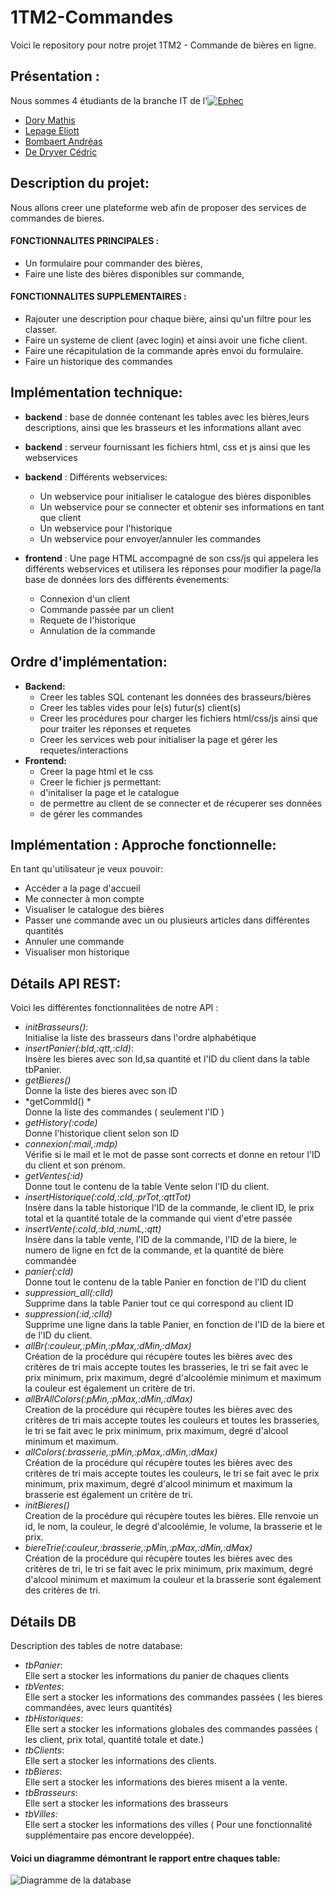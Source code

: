 # 1TM2-Commandes
Voici le repository pour notre projet 1TM2 - Commande de bières en ligne.

## Présentation :
Nous sommes 4 étudiants de la branche IT de l'[![Ephec](https://i.imgur.com/rnFtoBv.png)](https://www.ephec.be/)
* [Dory Mathis](https://github.com/Mathis-Dory)
* [Lepage Eliott](https://github.com/Eliott-Lepage)
* [Bombaert Andréas](https://github.com/Andreas-Bombaert)
* [De Dryver Cédric](https://github.com/DeDryverC)

## Description du projet:
Nous allons creer une plateforme web afin de proposer des services de commandes de bieres.

#### **FONCTIONNALITES PRINCIPALES :**
  * Un formulaire pour commander des bières,
  * Faire une liste des bières disponibles sur commande,

#### **FONCTIONNALITES SUPPLEMENTAIRES :**
  * Rajouter une description pour chaque bière, ainsi qu'un filtre pour les classer.
  * Faire un systeme de client (avec login) et ainsi avoir une fiche client.
  * Faire une récapitulation de la commande après envoi du formulaire.
  * Faire un historique des commandes

## Implémentation technique:
* **backend** : base de donnée contenant les tables avec les bières,leurs descriptions, 
      ainsi que les brasseurs et les informations allant avec
      
* **backend** : serveur fournissant les fichiers html, css et js ainsi que les webservices

* **backend** : Différents webservices:

  * Un webservice pour initialiser le catalogue des bières disponibles
  * Un webservice pour se connecter et obtenir ses informations en tant que client 
  * Un webservice pour l'historique
  * Un webservice pour envoyer/annuler les commandes
  
* **frontend** : Une page HTML accompagné de son css/js qui appelera les différents webservices et utilisera les réponses pour modifier la page/la base de données lors des différents évenements:
  * Connexion d'un client
  * Commande passée par un client
  * Requete de l'historique
  * Annulation de la commande

## Ordre d'implémentation:

* **Backend:**
  * Creer les tables SQL contenant les données des brasseurs/bières
  * Creer les tables vides pour le(s) futur(s) client(s)
  * Creer les procédures pour charger les fichiers html/css/js ainsi que pour traiter les réponses et requetes
  * Creer les services web pour initialiser la page et gérer les requetes/interactions
* **Frontend:**
  * Creer la page html et le css
  * Creer le fichier js permettant:
  * d'initaliser la page et le catalogue
  * de permettre au client de se connecter et de récuperer ses données
  * de gérer les commandes  
           
## Implémentation : Approche fonctionnelle:
En tant qu'utilisateur je veux pouvoir:
   * Accéder a la page d'accueil
   * Me connecter à mon compte
   * Visualiser le catalogue des bières
   * Passer une commande avec un ou plusieurs articles dans différentes quantités
   * Annuler une commande
   * Visualiser mon historique
   
   
 ## Détails API REST:
 Voici les différentes fonctionnalitées de notre API :
   * *initBrasseurs()*:  
   Initialise la liste des brasseurs dans l'ordre alphabétique
   * *insertPanier(:bId,:qtt,:cId)*:  
   Insère les bieres avec son Id,sa quantité et l'ID du client dans la table tbPanier.
   * *getBieres()*  
   Donne la liste des bieres avec son ID
   * *getCommId() *   
      Donne la liste des commandes ( seulement l'ID )
   * *getHistory(:code)*  
      Donne l'historique client selon son ID
   * *connexion(:mail,:mdp)*  
      Vérifie si le mail et le mot de passe sont corrects et donne en retour l'ID du client et son prénom.
   * *getVentes(:id)*  
      Donne tout le contenu de la table Vente selon l'ID du client.
   * *insertHistorique(:coId,:cId,:prTot,:qttTot)*  
      Insère dans la table historique l'ID de la commande, le client ID, le prix total et la quantité totale de la commande qui vient d'etre passée
   * *insertVente(:coId,:bId,:numL,:qtt)*  
      Insère dans la table vente, l'ID de la commande, l'ID de la biere, le numero de ligne en fct de la commande, et la quantité de bière commandée
   * *panier(:cId)*  
   Donne tout le contenu de la table Panier en fonction de l'ID du client
   * *suppression_all(:clId)*  
      Supprime dans la table Panier tout ce qui correspond au client ID
   * *suppression(:id,:clId)*  
      Supprime une ligne dans la table Panier, en fonction de l'ID de la biere et de l'ID du client.
   * *allBr(:couleur,:pMin,:pMax,:dMin,:dMax)*  
      Création de la procédure qui récupère toutes les bières avec des critères de tri mais accepte toutes les brasseries, 
le tri se fait avec le prix minimum, prix maximum, degré d'alcoolémie minimum et maximum la couleur est également un critère de tri.
   * *allBrAllColors(:pMin,:pMax,:dMin,:dMax)*  
     Creation de la procédure qui récupère toutes les bières avec des critères de tri mais accepte toutes les couleurs et toutes les brasseries, 
le tri se fait avec le prix minimum, prix maximum, degré d'alcool minimum et maximum.
   * *allColors(:brasserie,:pMin,:pMax,:dMin,:dMax)*  
     Création de la procédure qui récupère toutes les bières avec des critères de tri mais accepte toutes les couleurs, 
le tri se fait avec le prix minimum, prix maximum, degré d'alcool minimum et maximum la brasserie est également un critère de tri.
   * *initBieres()*  
     Creation de la procédure qui récupère toutes les bières. Elle renvoie un id, le nom, la couleur, le degré d'alcoolémie, le volume, la brasserie et le prix.
   * *biereTrie(:couleur,:brasserie,:pMin,:pMax,:dMin,:dMax)*  
    Création de la procédure qui récupère toutes les bières avec des critères de tri, 
le tri se fait avec le prix minimum, prix maximum, degré d'alcool minimum et maximum la couleur et la brasserie sont également des critères de tri.
    
    
## Détails DB
Description des tables de notre database:
* *tbPanier*:  
Elle sert a stocker les informations du panier de chaques clients
* *tbVentes*:  
Elle sert a stocker les informations des commandes passées ( les bieres commandées, avec leurs quantités)
* *tbHistoriques*:  
Elle sert a stocker les informations globales des commandes passées ( les client, prix total, quantité totale et date.)
* *tbClients*:  
Elle sert a stocker les informations des clients.
* *tbBieres*:  
Elle sert a stocker les informations des bieres misent a la vente.
* *tbBrasseurs*:  
Elle sert a stocker les informations des brasseurs
* *tbVilles*:  
Elle sert a stocker les informations des villes ( Pour une fonctionnalité supplémentaire pas encore developpée).


#### Voici un diagramme démontrant le rapport entre chaques table:
![Diagramme de la database](https://i.imgur.com/m8k606a.png)
